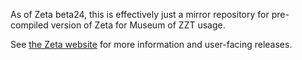 As of Zeta beta24, this is effectively just a mirror repository for pre-compiled version of Zeta for Museum of ZZT usage.

See [the Zeta website](https://zeta.asie.pl) for more information and user-facing releases.
